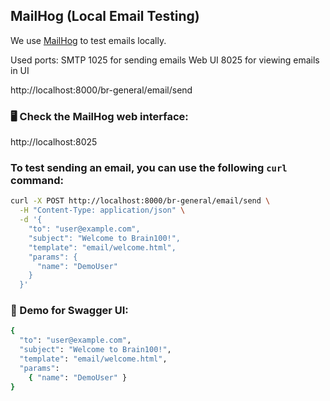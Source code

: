 ## MailHog (Local Email Testing)

We use [MailHog](https://github.com/mailhog/MailHog) to test emails locally.

Used ports:
SMTP 1025 for sending emails
Web UI 8025 for viewing emails in UI

http://localhost:8000/br-general/email/send

### 🖥️ Check the MailHog web interface:

http://localhost:8025

### To test sending an email, you can use the following `curl` command:

```bash
curl -X POST http://localhost:8000/br-general/email/send \
  -H "Content-Type: application/json" \
  -d '{
    "to": "user@example.com",
    "subject": "Welcome to Brain100!",
    "template": "email/welcome.html",
    "params": {
      "name": "DemoUser"
    }
  }'
```

### 📑 Demo for Swagger UI:

```bash
{
  "to": "user@example.com",
  "subject": "Welcome to Brain100!",
  "template": "email/welcome.html",
  "params": 
    { "name": "DemoUser" }
}

```